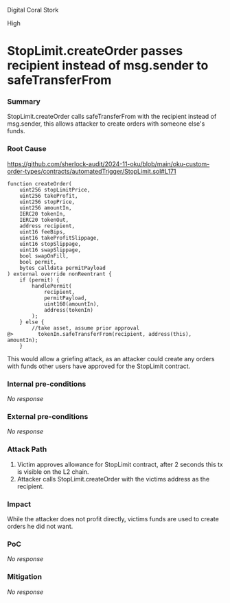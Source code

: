 Digital Coral Stork

High

# StopLimit.createOrder passes recipient instead of msg.sender to safeTransferFrom

### Summary

StopLimit.createOrder calls safeTransferFrom with the recipient instead of msg.sender, this allows attacker to create orders with someone else's funds.

### Root Cause

https://github.com/sherlock-audit/2024-11-oku/blob/main/oku-custom-order-types/contracts/automatedTrigger/StopLimit.sol#L171
```solidity
function createOrder(
    uint256 stopLimitPrice,
    uint256 takeProfit,
    uint256 stopPrice,
    uint256 amountIn,
    IERC20 tokenIn,
    IERC20 tokenOut,
    address recipient,
    uint16 feeBips,
    uint16 takeProfitSlippage,
    uint16 stopSlippage,
    uint16 swapSlippage,
    bool swapOnFill,
    bool permit,
    bytes calldata permitPayload
) external override nonReentrant {
    if (permit) {
        handlePermit(
            recipient,
            permitPayload,
            uint160(amountIn),
            address(tokenIn)
        );
    } else {
        //take asset, assume prior approval
@>        tokenIn.safeTransferFrom(recipient, address(this), amountIn);
    }
```
This would allow a griefing attack, as an attacker could create any orders with funds other users have approved for the StopLimit contract.

### Internal pre-conditions

_No response_

### External pre-conditions

_No response_

### Attack Path

1. Victim approves allowance for StopLimit contract, after 2 seconds this tx is visible on the L2 chain.
2. Attacker calls StopLimit.createOrder with the victims address as the recipient.

### Impact

While the attacker does not profit directly, victims funds are used to create orders he did not want.

### PoC

_No response_

### Mitigation

_No response_